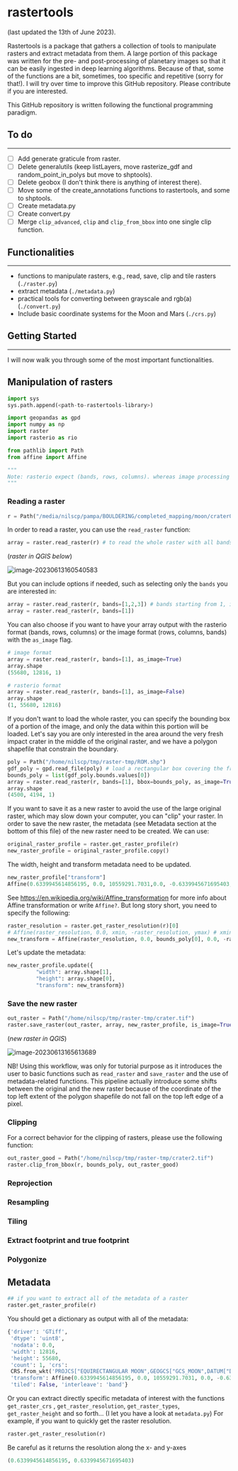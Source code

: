 # rastertools

(last updated the 13th of June 2023).

Rastertools is a package that gathers a collection of tools to manipulate rasters and extract metadata from them. A large portion of this package was written for  the pre- and post-processing of planetary images so that it can be easily ingested in deep learning algorithms. Because of that, some of the functions are a bit, sometimes, too specific and repetitive (sorry for that!). I will try over time to improve this GitHub repository. Please contribute if you are interested. 

This GitHub repository is written following the functional programming paradigm. 

## To do

---

- [ ] Add generate graticule from raster.
- [ ] Delete generalutils (keep listLayers, move rasterize_gdf and random_point_in_polys but move to shptools).
- [ ] Delete geobox (I don't think there is anything of interest there).
- [ ] Move some of the create_annotations functions to rastertools, and some to shptools. 
- [ ] Create metadata.py
- [ ] Create convert.py 
- [ ] Merge `clip_advanced`, `clip` and `clip_from_bbox` into one single clip function. 

## Functionalities

----------------------

+ functions to manipulate rasters, e.g., read, save, clip and tile rasters (`./raster.py`) 
+ extract metadata (`./metadata.py`) 
+ practical tools for converting between grayscale and rgb(a) (`./convert.py`) 
+ Include basic coordinate systems for the Moon and Mars (`./crs.py`) 

## Getting Started

---

I will now walk you through some of the most important functionalities. 

## Manipulation of rasters

```python
import sys
sys.path.append(<path-to-rastertools-library>)

import geopandas as gpd
import numpy as np
import raster
import rasterio as rio

from pathlib import Path
from affine import Affine

"""
Note: rasterio expect (bands, rows, columns). whereas image processing software like scikit-image, pillow and matplotlib expect (rows, columns, bands). See https://rasterio.readthedocs.io/en/stable/topics/image_processing.html for more details. reshape_as_raster and reshape_as_image from rasterio.plot can be used to change between one and the other (or numpy can be used to swap axes). 
"""
```

### Reading a raster

```python
r = Path("/media/nilscp/pampa/BOULDERING/completed_mapping/moon/crater0394/raster/M1221383405.tif")
```



In order to read a raster, you can use the `read_raster` function:

```python
array = raster.read_raster(r) # to read the whole raster with all bands
```

(*raster in QGIS below*)

![image-20230613160540583](/home/nilscp/.config/Typora/typora-user-images/image-20230613160540583.png)

But you can include options if needed, such as selecting only the `bands` you are interested in:

```python
array = raster.read_raster(r, bands=[1,2,3]) # bands starting from 1, in our case, the example raster has only one band...
array = raster.read_raster(r, bands=[1]) 
```

You can also choose if you want to have your array output with the rasterio format (bands, rows, columns) or the image format  (rows, columns, bands) with the `as_image` flag. 

```python
# image format
array = raster.read_raster(r, bands=[1], as_image=True) 
array.shape
(55680, 12816, 1)

# rasterio format 
array = raster.read_raster(r, bands=[1], as_image=False) 
array.shape
(1, 55680, 12816)
```

If you don't want to load the whole raster, you can specify the bounding box of a portion of the image, and only the data within this portion will be loaded. Let's say you are only interested in the area around the very fresh impact crater in the middle of the original raster, and we have a polygon shapefile that constrain the boundary. 

```python
poly = Path("/home/nilscp/tmp/raster-tmp/ROM.shp")
gdf_poly = gpd.read_file(poly) # load a rectangular box covering the fresh impact crater
bounds_poly = list(gdf_poly.bounds.values[0])
array = raster.read_raster(r, bands=[1], bbox=bounds_poly, as_image=True) 
array.shape
(4500, 4194, 1)
```

If you want to save it as a new raster to avoid the use of the large original raster, which may slow down your computer, you can "clip" your raster. In order to save the new raster, the metadata (see Metadata section at the bottom of this file) of the new raster need to be created. We can use:

```python
original_raster_profile = raster.get_raster_profile(r)
new_raster_profile = original_raster_profile.copy() 
```

The width, height and transform metadata need to be updated.

```python
new_raster_profile["transform"]
Affine(0.6339945614856195, 0.0, 10559291.7031,0.0, -0.6339945671695403, -428407.4778)
```

See https://en.wikipedia.org/wiki/Affine_transformation for more info about Affine transformation or write `Affine?`. But long story short, you need to specify the following: 

```python
raster_resolution = raster.get_raster_resolution(r)[0]
# Affine(raster_resolution, 0.0, xmin, -raster_resolution, ymax) # xmin, ymax corresponds to the top left corner of the image
new_transform = Affine(raster_resolution, 0.0, bounds_poly[0], 0.0, -raster_resolution, bounds_poly[3])
```

Let's update the metadata:

```python
new_raster_profile.update({
         "width": array.shape[1],
         "height": array.shape[0],
         "transform": new_transform})
```

### Save the new raster

```python
out_raster = Path("/home/nilscp/tmp/raster-tmp/crater.tif")
raster.save_raster(out_raster, array, new_raster_profile, is_image=True)
```

(*new raster in QGIS*) 

![image-20230613165613689](/home/nilscp/.config/Typora/typora-user-images/image-20230613165613689.png)

NB! Using this workflow, was only for tutorial purpose as it introduces the user to basic functions such as `read_raster` and `save_raster` and the use of metadata-related functions. This pipeline actually introduce some shifts between the original and the new raster because of the coordinate of the top left extent of the polygon shapefile do not fall on the top left edge of a pixel. 

### Clipping

For a correct behavior for the clipping of rasters, please use the following function:

``` python
out_raster_good = Path("/home/nilscp/tmp/raster-tmp/crater2.tif")
raster.clip_from_bbox(r, bounds_poly, out_raster_good)
```

### Reprojection

### Resampling

### Tiling

### Extract footprint and true footprint

### Polygonize









## Metadata

```python
## if you want to extract all of the metadata of a raster 
raster.get_raster_profile(r)
```

You should get a dictionary as output with all of the metadata:

```python
{'driver': 'GTiff', 
 'dtype': 'uint8', 
 'nodata': 0.0, 
 'width': 12816, 
 'height': 55680, 
 'count': 1, 'crs': 
 CRS.from_wkt('PROJCS["EQUIRECTANGULAR MOON",GEOGCS["GCS_MOON",DATUM["D_MOON",SPHEROID["MOON_localRadius",1737400,0]],PRIMEM["Reference_Meridian",0],UNIT["degree",0.0174532925199433,AUTHORITY["EPSG","9122"]]],PROJECTION["Equirectangular"],PARAMETER["standard_parallel_1",-14.59],PARAMETER["central_meridian",-10.48],PARAMETER["false_easting",0],PARAMETER["false_northing",0],UNIT["metre",1,AUTHORITY["EPSG","9001"]],AXIS["Easting",EAST],AXIS["Northing",NORTH]]'), 
 'transform': Affine(0.6339945614856195, 0.0, 10559291.7031, 0.0, -0.6339945671695403, -428407.4778), 
 'tiled': False, 'interleave': 'band'}
```

Or you can extract directly specific metadata of interest with the functions `get_raster_crs` , `get_raster_resolution`, `get_raster_types`, `get_raster_height` and so forth... (I let you have a look at `metadata.py`) For example, if you want to quickly get the raster resolution. 

```python
raster.get_raster_resolution(r)
```

Be careful as it returns the resolution along the x- and y-axes 

```python
(0.6339945614856195, 0.6339945671695403)
```



